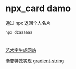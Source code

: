 # npx_card damo

通过 npx 返回个人名片

```
npx dzaaaaaa
```

#

[艺术字生成网站](http://patorjk.com/software/taag/)

渐变特效实现 [gradient-string](https://github.com/bokub/gradient-string)

